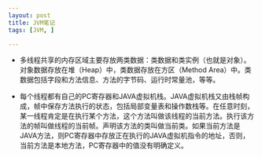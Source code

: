 ```yaml
---
layout: post
title: JVM笔记
tags: [JVM, ]

---
```


+ 多线程共享的内存区域主要存放两类数据：类数据和类实例（也就是对象）。对象数据存放在堆（Heap）中，类数据存放在方区（Method Area）中。类数据包括字段和方法信息、方法的字节码、运行时常量池，等等。

+ 每个线程都有自己的PC寄存器和JAVA虚拟机栈。JAVA虚拟机栈又由栈帧构成，帧中保存方法执行的状态，包括局部变量表和操作数栈等。在任意时刻，某一线程肯定是在执行某个方法，这个方法叫做该线程的当前方法。执行该方法的帧叫做线程的当前帧。声明该方法的类叫做当前类。如果当前方法是JAVA方法，则PC寄存器中存放正在执行的JAVA虚拟机指令的地址，否则，当前方法是本地方法，PC寄存器中的值没有明确定义。